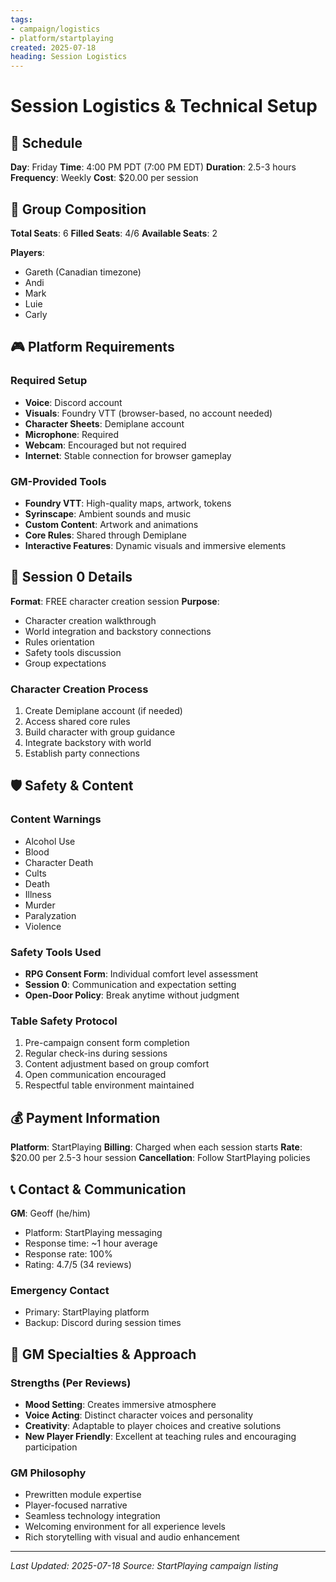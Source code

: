 ```yaml
---
tags:
- campaign/logistics
- platform/startplaying
created: 2025-07-18
heading: Session Logistics
---
```


# Session Logistics & Technical Setup

## 📅 Schedule
**Day**: Friday
**Time**: 4:00 PM PDT (7:00 PM EDT)
**Duration**: 2.5-3 hours
**Frequency**: Weekly
**Cost**: $20.00 per session

## 👥 Group Composition
**Total Seats**: 6
**Filled Seats**: 4/6
**Available Seats**: 2

**Players**:
- Gareth (Canadian timezone)
- Andi
- Mark
- Luie
- Carly

## 🎮 Platform Requirements

### Required Setup
- **Voice**: Discord account
- **Visuals**: Foundry VTT (browser-based, no account needed)
- **Character Sheets**: Demiplane account
- **Microphone**: Required
- **Webcam**: Encouraged but not required
- **Internet**: Stable connection for browser gameplay

### GM-Provided Tools
- **Foundry VTT**: High-quality maps, artwork, tokens
- **Syrinscape**: Ambient sounds and music
- **Custom Content**: Artwork and animations
- **Core Rules**: Shared through Demiplane
- **Interactive Features**: Dynamic visuals and immersive elements

## 🔰 Session 0 Details
**Format**: FREE character creation session
**Purpose**: 
- Character creation walkthrough
- World integration and backstory connections
- Rules orientation
- Safety tools discussion
- Group expectations

### Character Creation Process
1. Create Demiplane account (if needed)
2. Access shared core rules
3. Build character with group guidance
4. Integrate backstory with world
5. Establish party connections

## 🛡️ Safety & Content

### Content Warnings
- Alcohol Use
- Blood
- Character Death
- Cults
- Death
- Illness
- Murder
- Paralyzation
- Violence

### Safety Tools Used
- **RPG Consent Form**: Individual comfort level assessment
- **Session 0**: Communication and expectation setting
- **Open-Door Policy**: Break anytime without judgment

### Table Safety Protocol
1. Pre-campaign consent form completion
2. Regular check-ins during sessions
3. Content adjustment based on group comfort
4. Open communication encouraged
5. Respectful table environment maintained

## 💰 Payment Information
**Platform**: StartPlaying
**Billing**: Charged when each session starts
**Rate**: $20.00 per 2.5-3 hour session
**Cancellation**: Follow StartPlaying policies

## 📞 Contact & Communication
**GM**: Geoff (he/him)
- Platform: StartPlaying messaging
- Response time: ~1 hour average
- Response rate: 100%
- Rating: 4.7/5 (34 reviews)

### Emergency Contact
- Primary: StartPlaying platform
- Backup: Discord during session times

## 🎯 GM Specialties & Approach
### Strengths (Per Reviews)
- **Mood Setting**: Creates immersive atmosphere
- **Voice Acting**: Distinct character voices and personality
- **Creativity**: Adaptable to player choices and creative solutions
- **New Player Friendly**: Excellent at teaching rules and encouraging participation

### GM Philosophy
- Prewritten module expertise
- Player-focused narrative
- Seamless technology integration
- Welcoming environment for all experience levels
- Rich storytelling with visual and audio enhancement

---
*Last Updated: 2025-07-18*
*Source: StartPlaying campaign listing*